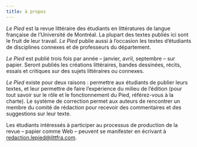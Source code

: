 ```yaml
---
title: à propos
---
```


*Le Pied* est la revue littéraire des étudiants en littératures de langue française de l’Université de Montréal. La plupart des textes publiés ici sont le fruit de leur travail. *Le Pied* publie aussi à l’occasion les textes d’étudiants de disciplines connexes et de professeurs du département.

*Le Pied* est publié trois fois par année – janvier, avril, septembre – sur papier. Seront publiés les créations littéraires, bandes dessinées, récits, essais et critiques sur des sujets littéraires ou connexes.

*Le Pied* existe pour deux raisons : permettre aux étudiants de publier leurs textes, et leur permettre de faire l’expérience du milieu de l’édition (pour tout savoir sur le rôle et le fonctionnement du Pied, référez-vous à la charte). Le système de correction permet aux auteurs de rencontrer un membre du comité de rédaction pour recevoir des commentaires et des suggestions sur leur texte.

Les étudiants intéressés à participer au processus de production de la revue – papier comme Web – peuvent se manifester en écrivant à redaction.lepied@littfra.com.
